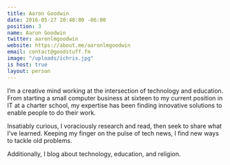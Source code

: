 ```yaml
---
title: Aaron Goodwin
date: 2016-05-27 20:48:00 -06:00
position: 3
name: Aaron Goodwin
twitter: aaronlmgoodwin
website: https://about.me/aaronlmgoodwin
email: contact@goodstuff.fm
image: "/uploads/ichris.jpg"
is host: true
layout: person
---
```


I’m a creative mind working at the intersection of technology and education. From starting a small computer business at sixteen to my current position in IT at a charter school, my expertise has been finding innovative solutions to enable people to do their work.

Insatiably curious, I voraciously research and read, then seek to share what I’ve learned. Keeping my finger on the pulse of tech news, I find new ways to tackle old problems.

Additionally, I blog about technology, education, and religion.
